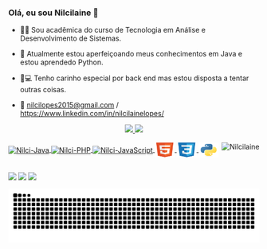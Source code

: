 ### Olá, eu sou Nilcilaine 👋


- 👩‍🎓 Sou acadêmica do curso de Tecnologia em Análise e Desenvolvimento de Sistemas.
- 🌸 Atualmente estou aperfeiçoando meus conhecimentos em Java e estou aprendedo Python. 
- 🖤💻 Tenho carinho especial por back end mas estou disposta a tentar outras coisas.

- 📩 nilcilopes2015@gmail.com / https://www.linkedin.com/in/nilcilainelopes/ 

<div align="center">
  <a href="https://github.com/NilcilaineLopes">
  <img height="180em" src="https://github-readme-stats.vercel.app/api?username=NilcilaineLopes&show_icons=true&theme=dracula&include_all_commits=true&count_private=true"/>
  <img height="180em" src="https://github-readme-stats.vercel.app/api/top-langs/?username=NilcilaineLopes&layout=compact&langs_count=7&theme=dracula"/>
</div>

<div style="display: inline_block"><br>
  <img align="center" alt="Nilci-Java" height="30" width="40" src="https://cdn.jsdelivr.net/gh/devicons/devicon/icons/java/java-plain-wordmark.svg">
  <img align="center" alt="Nilci-PHP" height="30" width="40" src="https://cdn.jsdelivr.net/gh/devicons/devicon/icons/php/php-plain.svg">
  <img align="center" alt="Nilci-JavaScript" height="30" width="40" src="https://cdn.jsdelivr.net/gh/devicons/devicon/icons/javascript/javascript-original.svg">
  <img align="center" alt="Nilci-HTML" height="30" width="40" src="https://raw.githubusercontent.com/devicons/devicon/master/icons/html5/html5-original.svg">
  <img align="center" alt="Nilci-CSS" height="30" width="40" src="https://raw.githubusercontent.com/devicons/devicon/master/icons/css3/css3-original.svg">
  <img align="center" alt="Nilci-Python" height="30" width="40" src="https://raw.githubusercontent.com/devicons/devicon/master/icons/python/python-original.svg">
<img align="right" alt="Nilcilaine" src="https://i.picasion.com/pic91/71d8b133bf36fe98b04aa49d1dbcec7e.gif">
</div>
  
  ##

<div> 
  <a href="https://www.instagram.com/nilci_arts/" target="_blank"><img src="https://img.shields.io/badge/-Instagram-%23E4405F?style=for-the-badge&logo=instagram&logoColor=white" target="_blank"></a>
 </a> 
  <a href = "mailto:contatorafaballerini@gmail.com"><img src="https://img.shields.io/badge/-Gmail-%23333?style=for-the-badge&logo=gmail&logoColor=white" target="_blank"></a>
  <a href="https://www.linkedin.com/in/rafaella-ballerini-45875016a" target="_blank"><img src="https://img.shields.io/badge/-LinkedIn-%230077B5?style=for-the-badge&logo=linkedin&logoColor=white" target="_blank"></a> 
 
  ![Snake animation](https://github.com/NilcilaineLopes/NilcilaineLopes/blob/output/github-contribution-grid-snake.svg)
 
</div>
